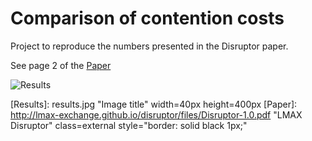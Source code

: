Comparison of contention costs
===============
Project to reproduce the numbers presented in the Disruptor paper.

See page 2 of the [Paper]()

![Results]()


[Results]: results.jpg "Image title" width=40px height=400px
[Paper]: http://lmax-exchange.github.io/disruptor/files/Disruptor-1.0.pdf "LMAX Disruptor" class=external style="border: solid black 1px;"